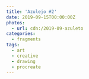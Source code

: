 ```yaml
---
title: 'Azulejo #2'
date: 2019-09-15T00:00:00Z
photos:
  - url: cdn:/2019-09-azuleto
categories:
  - fragments
tags:
  - art
  - creative
  - drawing
  - procreate
---
```

